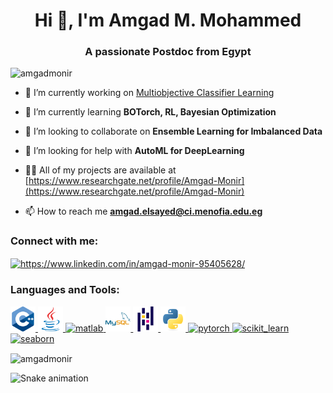 <h1 align="center">Hi 👋, I'm Amgad M. Mohammed</h1>
<h3 align="center">A passionate Postdoc from Egypt</h3>

<p align="left"> <img src="https://komarev.com/ghpvc/?username=amgadmonir&label=Profile%20views&color=0e75b6&style=flat" alt="amgadmonir" /> </p>

- 🔭 I’m currently working on [Multiobjective Classifier Learning](https://www.kssk.pwr.edu.pl/projects/moo)

- 🌱 I’m currently learning **BOTorch, RL, Bayesian Optimization**

- 👯 I’m looking to collaborate on **Ensemble Learning for Imbalanced Data**

- 🤝 I’m looking for help with **AutoML for DeepLearning**

- 👨‍💻 All of my projects are available at [https://www.researchgate.net/profile/Amgad-Monir](https://www.researchgate.net/profile/Amgad-Monir)

- 📫 How to reach me **amgad.elsayed@ci.menofia.edu.eg**

<h3 align="left">Connect with me:</h3>
<p align="left">
<a href="https://fb.com/https://www.linkedin.com/in/amgad-monir-95405628/" target="blank"><img align="center" src="https://raw.githubusercontent.com/rahuldkjain/github-profile-readme-generator/master/src/images/icons/Social/facebook.svg" alt="https://www.linkedin.com/in/amgad-monir-95405628/" height="30" width="40" /></a>
</p>

<h3 align="left">Languages and Tools:</h3>
<p align="left"> <a href="https://www.w3schools.com/cpp/" target="_blank" rel="noreferrer"> <img src="https://raw.githubusercontent.com/devicons/devicon/master/icons/cplusplus/cplusplus-original.svg" alt="cplusplus" width="40" height="40"/> </a> <a href="https://www.java.com" target="_blank" rel="noreferrer"> <img src="https://raw.githubusercontent.com/devicons/devicon/master/icons/java/java-original.svg" alt="java" width="40" height="40"/> </a> <a href="https://www.mathworks.com/" target="_blank" rel="noreferrer"> <img src="https://upload.wikimedia.org/wikipedia/commons/2/21/Matlab_Logo.png" alt="matlab" width="40" height="40"/> </a> <a href="https://www.mysql.com/" target="_blank" rel="noreferrer"> <img src="https://raw.githubusercontent.com/devicons/devicon/master/icons/mysql/mysql-original-wordmark.svg" alt="mysql" width="40" height="40"/> </a> <a href="https://pandas.pydata.org/" target="_blank" rel="noreferrer"> <img src="https://raw.githubusercontent.com/devicons/devicon/2ae2a900d2f041da66e950e4d48052658d850630/icons/pandas/pandas-original.svg" alt="pandas" width="40" height="40"/> </a> <a href="https://www.python.org" target="_blank" rel="noreferrer"> <img src="https://raw.githubusercontent.com/devicons/devicon/master/icons/python/python-original.svg" alt="python" width="40" height="40"/> </a> <a href="https://pytorch.org/" target="_blank" rel="noreferrer"> <img src="https://www.vectorlogo.zone/logos/pytorch/pytorch-icon.svg" alt="pytorch" width="40" height="40"/> </a> <a href="https://scikit-learn.org/" target="_blank" rel="noreferrer"> <img src="https://upload.wikimedia.org/wikipedia/commons/0/05/Scikit_learn_logo_small.svg" alt="scikit_learn" width="40" height="40"/> </a> <a href="https://seaborn.pydata.org/" target="_blank" rel="noreferrer"> <img src="https://seaborn.pydata.org/_images/logo-mark-lightbg.svg" alt="seaborn" width="40" height="40"/> </a> </p>

<p><img align="center" src="https://github-readme-stats.vercel.app/api/top-langs?username=amgadmonir&show_icons=true&locale=en&layout=compact" alt="amgadmonir" /></p>

<img src="https://raw.githubusercontent.com/AmgadMonir/AmgadMonir/output/snake.svg" alt="Snake animation" />

###
